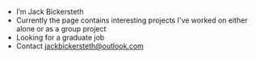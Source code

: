 - I’m Jack Bickersteth
- Currently the page contains interesting projects I've worked on either alone or as a group project
- Looking for a graduate job
- Contact jackbickersteth@outlook.com

<!---
JackBick/JackBick is a ✨ special ✨ repository because its `README.md` (this file) appears on your GitHub profile.
You can click the Preview link to take a look at your changes.
--->
